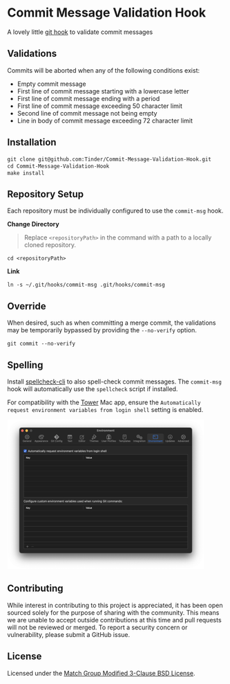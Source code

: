 # Commit Message Validation Hook

A lovely little [git hook](https://git-scm.com/docs/githooks) to validate commit messages

## Validations

Commits will be aborted when any of the following conditions exist:

- Empty commit message
- First line of commit message starting with a lowercase letter
- First line of commit message ending with a period
- First line of commit message exceeding 50 character limit
- Second line of commit message not being empty
- Line in body of commit message exceeding 72 character limit

## Installation

```
git clone git@github.com:Tinder/Commit-Message-Validation-Hook.git
cd Commit-Message-Validation-Hook
make install
```

## Repository Setup

Each repository must be individually configured to use the `commit-msg` hook.

**Change Directory**

> Replace `<repositoryPath>` in the command with a path to a locally cloned repository.

```
cd <repositoryPath>
```

**Link**

```
ln -s ~/.git/hooks/commit-msg .git/hooks/commit-msg
```

## Override

When desired, such as when committing a merge commit, the validations may be temporarily bypassed by providing the `--no-verify` option.

```
git commit --no-verify
```

## Spelling

Install [spellcheck-cli](https://github.com/Tinder/spellcheck-cli) to also spell-check commit messages. The `commit-msg` hook will automatically use the `spellcheck` script if installed.

For compatibility with the [Tower](https://git-tower.com) Mac app, ensure the `Automatically request environment variables from login shell` setting is enabled.

<img src="./.assets/Tower.png" width="456" height="346" />

## Contributing

While interest in contributing to this project is appreciated, it has been open 
sourced solely for the purpose of sharing with the community. This means we are 
unable to accept outside contributions at this time and pull requests will not 
be reviewed or merged. To report a security concern or vulnerability, please 
submit a GitHub issue.

## License

Licensed under the [Match Group Modified 3-Clause BSD License](
https://github.com/Tinder/Commit-Message-Validation-Hook/blob/main/LICENSE
).
